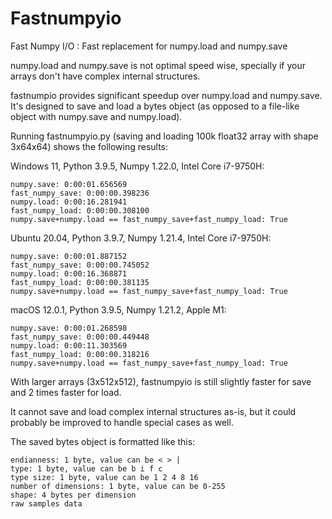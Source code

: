 # Fastnumpyio
Fast Numpy I/O : Fast replacement for numpy.load and numpy.save

numpy.load and numpy.save is not optimal speed wise, specially if your arrays don't have complex internal structures.

fastnumpio provides significant speedup over numpy.load and numpy.save.
It's designed to save and load a bytes object (as opposed to a file-like object with numpy.save and numpy.load).

Running fastnumpyio.py (saving and loading 100k float32 array with shape 3x64x64) shows the following results:

Windows 11, Python 3.9.5, Numpy 1.22.0, Intel Core i7-9750H:
```
numpy.save: 0:00:01.656569
fast_numpy_save: 0:00:00.398236
numpy.load: 0:00:16.281941
fast_numpy_load: 0:00:00.308100
numpy.save+numpy.load == fast_numpy_save+fast_numpy_load: True
```

Ubuntu 20.04, Python 3.9.7, Numpy 1.21.4, Intel Core i7-9750H:
```
numpy.save: 0:00:01.887152
fast_numpy_save: 0:00:00.745052
numpy.load: 0:00:16.368871
fast_numpy_load: 0:00:00.381135
numpy.save+numpy.load == fast_numpy_save+fast_numpy_load: True
```

macOS 12.0.1, Python 3.9.5, Numpy 1.21.2, Apple M1:
```
numpy.save: 0:00:01.268598
fast_numpy_save: 0:00:00.449448
numpy.load: 0:00:11.303569
fast_numpy_load: 0:00:00.318216
numpy.save+numpy.load == fast_numpy_save+fast_numpy_load: True
```

With larger arrays (3x512x512), fastnumpyio is still slightly faster for save and 2 times faster for load.

It cannot save and load complex internal structures as-is, but it could probably be improved to handle special cases as well.

The saved bytes object is formatted like this:
```
endianness: 1 byte, value can be < > |
type: 1 byte, value can be b i f c
type size: 1 byte, value can be 1 2 4 8 16
number of dimensions: 1 byte, value can be 0-255
shape: 4 bytes per dimension
raw samples data
```
